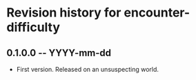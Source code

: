 # Revision history for encounter-difficulty

## 0.1.0.0 -- YYYY-mm-dd

* First version. Released on an unsuspecting world.
